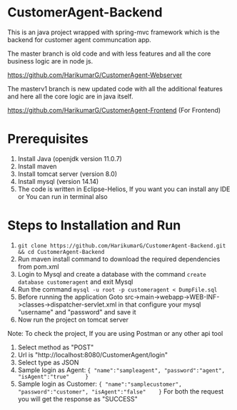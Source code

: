 # CustomerAgent-Backend

This is an java project wrapped with spring-mvc framework which is the backend for customer agent communcation app.

The master branch is old code and with less features and all the core business logic are in node js.

https://github.com/HarikumarG/CustomerAgent-Webserver

The masterv1 branch is new updated code with all the additional features and here all the core logic are in java itself.

https://github.com/HarikumarG/CustomerAgent-Frontend (For Frontend)

# Prerequisites

1. Install Java (openjdk version 11.0.7)
2. Install maven
3. Install tomcat server (version 8.0)
4. Install mysql (version 14.14)
4. The code is written in Eclipse-Helios, If you want you can install any IDE or You can run in terminal also

# Steps to Installation and Run

1. `git clone https://github.com/HarikumarG/CustomerAgent-Backend.git && cd CustomerAgent-Backend`
2. Run maven install command to download the required dependencies from pom.xml
3. Login to Mysql and create a database with the command `create database customeragent` and exit Mysql
4. Run the command `mysql -u root -p customeragent < DumpFile.sql`
5. Before running the application Goto src->main->webapp->WEB-INF->classes->dispatcher-servlet.xml in that configure your mysql "username" and "password" and save it
6. Now run the project on tomcat server

Note: To check the project, If you are using Postman or any other api tool
1. Select method as "POST"
2. Url is "http://localhost:8080/CustomerAgent/login"
3. Select type as JSON
4. Sample login as Agent:
`{
	"name":"sampleagent",
	"password":"agent",
	"isAgent":"true"	
}`
5. Sample login as Customer:
`{
	"name":"samplecustomer",
	"password":"customer",
	"isAgent":"false"	
}`
For both the request you will get the response as "SUCCESS"
